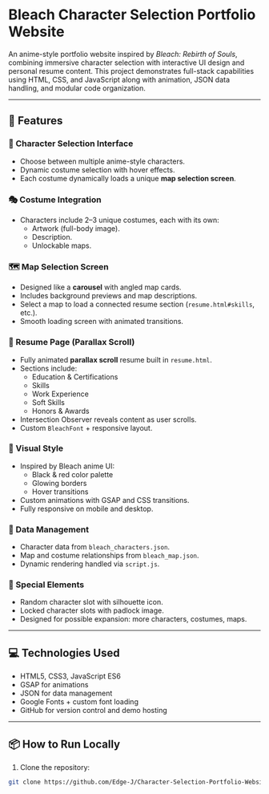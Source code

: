 # Bleach Character Selection Portfolio Website

An anime-style portfolio website inspired by *Bleach: Rebirth of Souls*, combining immersive character selection with interactive UI design and personal resume content. This project demonstrates full-stack capabilities using HTML, CSS, and JavaScript along with animation, JSON data handling, and modular code organization.

---

## 🚀 Features

### 🔷 Character Selection Interface
- Choose between multiple anime-style characters.
- Dynamic costume selection with hover effects.
- Each costume dynamically loads a unique **map selection screen**.

### 🎭 Costume Integration
- Characters include 2–3 unique costumes, each with its own:
  - Artwork (full-body image).
  - Description.
  - Unlockable maps.

### 🗺️ Map Selection Screen
- Designed like a **carousel** with angled map cards.
- Includes background previews and map descriptions.
- Select a map to load a connected resume section (`resume.html#skills`, etc.).
- Smooth loading screen with animated transitions.

### 📜 Resume Page (Parallax Scroll)
- Fully animated **parallax scroll** resume built in `resume.html`.
- Sections include:
  - Education & Certifications
  - Skills
  - Work Experience
  - Soft Skills
  - Honors & Awards
- Intersection Observer reveals content as user scrolls.
- Custom `BleachFont` + responsive layout.

### 🎨 Visual Style
- Inspired by Bleach anime UI:
  - Black & red color palette
  - Glowing borders
  - Hover transitions
- Custom animations with GSAP and CSS transitions.
- Fully responsive on mobile and desktop.

### 📁 Data Management
- Character data from `bleach_characters.json`.
- Map and costume relationships from `bleach_map.json`.
- Dynamic rendering handled via `script.js`.

### 🔐 Special Elements
- Random character slot with silhouette icon.
- Locked character slots with padlock image.
- Designed for possible expansion: more characters, costumes, maps.

---

## 💻 Technologies Used
- HTML5, CSS3, JavaScript ES6
- GSAP for animations
- JSON for data management
- Google Fonts + custom font loading
- GitHub for version control and demo hosting

---

## 📦 How to Run Locally

1. Clone the repository:
```bash
git clone https://github.com/Edge-J/Character-Selection-Portfolio-Website.git
